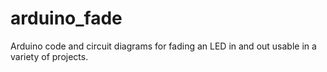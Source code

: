 # arduino_fade
Arduino code and circuit diagrams for fading an LED in and out usable in a variety of projects.
